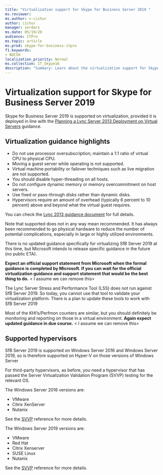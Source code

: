 ```yaml
---
title: "Virtualization support for Skype for Business Server 2019 "
ms.reviewer: 
ms.author: v-cichur
author: cichur
manager: serdars
ms.date: 05/19/20
audience: ITPro
ms.topic: article
ms.prod: skype-for-business-itpro
f1.keywords:
- NOCSH
localization_priority: Normal
ms.collection: IT_Skype16
description: "Summary: Learn about the virtualization support for Skype for Business Server 2019."
---
```


# Virtualization support for Skype for Business Server 2019

Skype for Business Server 2019 is supported on virtualization, provided it is deployed in line with the [Planning a Lync Server 2013 Deployment on Virtual Servers](https://www.microsoft.com/download/details.aspx?id=41936) guidance.

## Virtualization guidance highlights

- Do not use processor oversubscription; maintain a 1:1 ratio of virtual CPU to physical CPU.
- Moving a guest server while operating is not supported.
- Virtual machine portability or failover techniques such as live migration are not supported.
- You should disable hyper-threading on all hosts.
- Do not configure dynamic memory or memory overcommitment on host servers.
- Use fixed or pass-through disks rather than dynamic disks.
- Hypervisors require an amount of overhead (typically 6 percent to 10 percent) above and beyond what the virtual guest requires.

You can check the [Lync 2013 guidance document](https://www.microsoft.com/download/details.aspx?id=41936) for full details.

Note that supported does not in any way mean recommended. It has always been recommended to go physical hardware to reduce the number of potential complications, especially in large or highly utilized environments.

There is no updated guidance specifically for virtualizing SfB Server 2019 at this time, but Microsoft intends to release specific guidance in the future (no public ETA).

**Expect an official support statement from Microsoft when the formal guidance is completed by Microsoft. If you can wait for the official virtualization guidance and support statement that would be the best thing to do.** < I assume we can remove this>

The Lync Server Stress and Performance Tool (LSS) does not run against SfB Server 2019. So today, you cannot use that tool to validate your virtualization platform. There is a plan to update these tools to work with SfB Server 2019

Most of the KHI’s/Perfmon counters are similar, but you should definitely be monitoring and reporting on those in a virtual environment. **Again expect updated guidance in due course.**  < I assume we can remove this>

## Supported hypervisors 

SfB Server 2019 is supported on Windows Server 2016 and Windows Server 2019, so is therefore supported on Hyper-V on those versions of Windows Server

For third-party hypervisors, as before, you need a hypervisor that has passed the Server Virtualization Validation Program (SVVP) testing for the relevant OS.

The Windows Server 2016 versions are:

- VMware
- Citrix XenServer
- Nutanix

See the [SVVP](https://www.windowsservercatalog.com/results.aspx?&bCatID=1521&cpID=0&avc=86&ava=130&avt=0&avq=0&OR=1&PGS=25) reference for more details.

The Windows Server 2019 versions are:

- VMware
- Red Hat
- Citrix Xenserver
- SUSE Linux
- Nutanix

See the [SVVP](https://www.windowsservercatalog.com/results.aspx?&bCatID=1521&cpID=0&avc=126&ava=130&avt=0&avq=0&OR=1&PGS=25) reference for more details.


